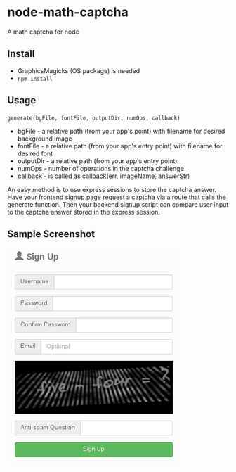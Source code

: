 # node-math-captcha
A math captcha for node

## Install
- GraphicsMagicks (OS package) is needed
- `npm install` 

## Usage

`generate(bgFile, fontFile, outputDir, numOps, callback)`

- bgFile - a relative path (from your app's point) with filename for desired background image
- fontFile - a relative path (from your app's entry point) with filename for desired font
- outputDir - a relative path (from your app's entry point)
- numOps - number of operations in the captcha challenge
- callback - is called as callback(err, imageName, answerStr)

An easy method is to use express sessions to store the captcha answer. Have your frontend signup page request a captcha via a route that calls the generate function. Then your backend signup script can compare user input to the captcha answer stored in the express session.

## Sample Screenshot

![Screenshot](https://github.com/pgray64/node-math-captcha/blob/master/sample/screenshot.png)

